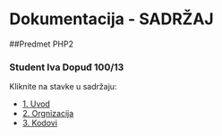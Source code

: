 # Dokumentacija - SADRŽAJ
##Predmet PHP2
### Student Iva Dopuđ 100/13
Kliknite na stavke u sadržaju:
* [1. Uvod](UVOD.md)
* [2. Orgnizacija](ORGANIZACIJA.md)
* [3. Kodovi](KODOVI.md)
